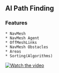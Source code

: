 ## AI Path Finding

### Features
	
	* NavMesh
	* NavMesh Agent
	* OffMeshLinks
	* NavMesh Obstacles
	* Areas
	* Sorting(Algorithms)

[![Watch the video](http://i1313.photobucket.com/albums/t557/cooldudeabhi/AI_zpsqcn58t3c.png)](https://youtu.be/NqH3wVJlEH4)